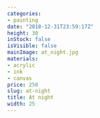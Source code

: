 ```yaml
---
categories:
- painting
date: "2018-12-31T23:59:17Z"
height: 30
inStock: false
isVisible: false
mainImage: at_night.jpg
materials:
- acrylic
- ink
- canvas
price: 250
slug: at-night
title: At night
width: 25
---
```


